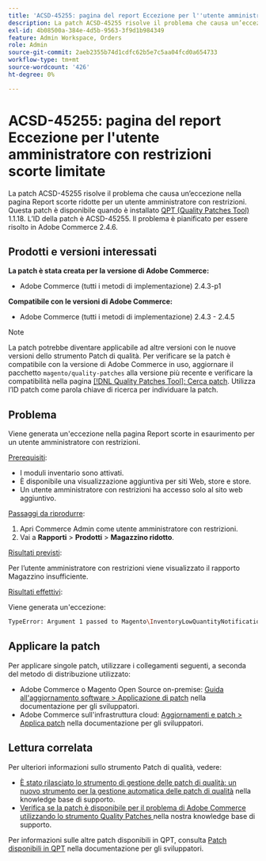 ```yaml
---
title: 'ACSD-45255: pagina del report Eccezione per l''utente amministratore con restrizioni scorte limitate'
description: La patch ACSD-45255 risolve il problema che causa un’eccezione nella pagina Report scorte ridotte per un utente amministratore con restrizioni. Questa patch è disponibile quando è installato [Quality Patches Tool (QPT)](/help/announcements/adobe-commerce-announcements/magento-quality-patches-released-new-tool-to-self-serve-quality-patches.md) 1.1.18. L’ID della patch è ACSD-45255. Il problema è pianificato per essere risolto in Adobe Commerce 2.4.6.
exl-id: 4b08500a-384e-4d5b-9563-3f9d1b984349
feature: Admin Workspace, Orders
role: Admin
source-git-commit: 2aeb2355b74d1cdfc62b5e7c5aa04fcd0a654733
workflow-type: tm+mt
source-wordcount: '426'
ht-degree: 0%

---
```


# ACSD-45255: pagina del report Eccezione per l&#39;utente amministratore con restrizioni scorte limitate

La patch ACSD-45255 risolve il problema che causa un’eccezione nella pagina Report scorte ridotte per un utente amministratore con restrizioni. Questa patch è disponibile quando è installato [QPT (Quality Patches Tool)](/help/announcements/adobe-commerce-announcements/magento-quality-patches-released-new-tool-to-self-serve-quality-patches.md) 1.1.18. L’ID della patch è ACSD-45255. Il problema è pianificato per essere risolto in Adobe Commerce 2.4.6.

## Prodotti e versioni interessati

**La patch è stata creata per la versione di Adobe Commerce:**

* Adobe Commerce (tutti i metodi di implementazione) 2.4.3-p1

**Compatibile con le versioni di Adobe Commerce:**

* Adobe Commerce (tutti i metodi di implementazione) 2.4.3 - 2.4.5

>[!NOTE]
>
>La patch potrebbe diventare applicabile ad altre versioni con le nuove versioni dello strumento Patch di qualità. Per verificare se la patch è compatibile con la versione di Adobe Commerce in uso, aggiornare il pacchetto `magento/quality-patches` alla versione più recente e verificare la compatibilità nella pagina [[!DNL Quality Patches Tool]: Cerca patch](https://experienceleague.adobe.com/tools/commerce-quality-patches/index.html?lang=it). Utilizza l’ID patch come parola chiave di ricerca per individuare la patch.

## Problema

Viene generata un&#39;eccezione nella pagina Report scorte in esaurimento per un utente amministratore con restrizioni.

<u>Prerequisiti</u>:

* I moduli inventario sono attivati.
* È disponibile una visualizzazione aggiuntiva per siti Web, store e store.
* Un utente amministratore con restrizioni ha accesso solo al sito web aggiuntivo.

<u>Passaggi da riprodurre</u>:

1. Apri Commerce Admin come utente amministratore con restrizioni.
1. Vai a **Rapporti** > **Prodotti** > **Magazzino ridotto**.

<u>Risultati previsti</u>:

Per l’utente amministratore con restrizioni viene visualizzato il rapporto Magazzino insufficiente.

<u>Risultati effettivi</u>:

Viene generata un&#39;eccezione:

```bash
TypeError: Argument 1 passed to Magento\InventoryLowQuantityNotification\Model\ResourceModel\LowQuantityCollection\Interceptor::addStoreFilter() must be of the type int, array given, called in ../app/code/Magento/AdminGws/Plugin/CollectionFilter.php on line 101 and defined in ../generated/code/Magento/InventoryLowQuantityNotification/Model/ResourceModel/LowQuantityCollection/Interceptor.php:20
```

## Applicare la patch

Per applicare singole patch, utilizzare i collegamenti seguenti, a seconda del metodo di distribuzione utilizzato:

* Adobe Commerce o Magento Open Source on-premise: [Guida all&#39;aggiornamento software > Applicazione di patch](https://experienceleague.adobe.com/it/docs/commerce-operations/tools/quality-patches-tool/usage) nella documentazione per gli sviluppatori.
* Adobe Commerce sull&#39;infrastruttura cloud: [Aggiornamenti e patch > Applica patch](https://experienceleague.adobe.com/it/docs/commerce-cloud-service/user-guide/develop/upgrade/apply-patches) nella documentazione per gli sviluppatori.

## Lettura correlata

Per ulteriori informazioni sullo strumento Patch di qualità, vedere:

* [È stato rilasciato lo strumento di gestione delle patch di qualità: un nuovo strumento per la gestione automatica delle patch di qualità](/help/announcements/adobe-commerce-announcements/magento-quality-patches-released-new-tool-to-self-serve-quality-patches.md) nella knowledge base di supporto.
* [Verifica se la patch è disponibile per il problema di Adobe Commerce utilizzando lo strumento Quality Patches ](/help/support-tools/patches-available-in-qpt-tool/check-patch-for-magento-issue-with-magento-quality-patches.md) nella nostra knowledge base di supporto.

Per informazioni sulle altre patch disponibili in QPT, consulta [Patch disponibili in QPT](https://experienceleague.adobe.com/tools/commerce-quality-patches/index.html?lang=it) nella documentazione per gli sviluppatori.
